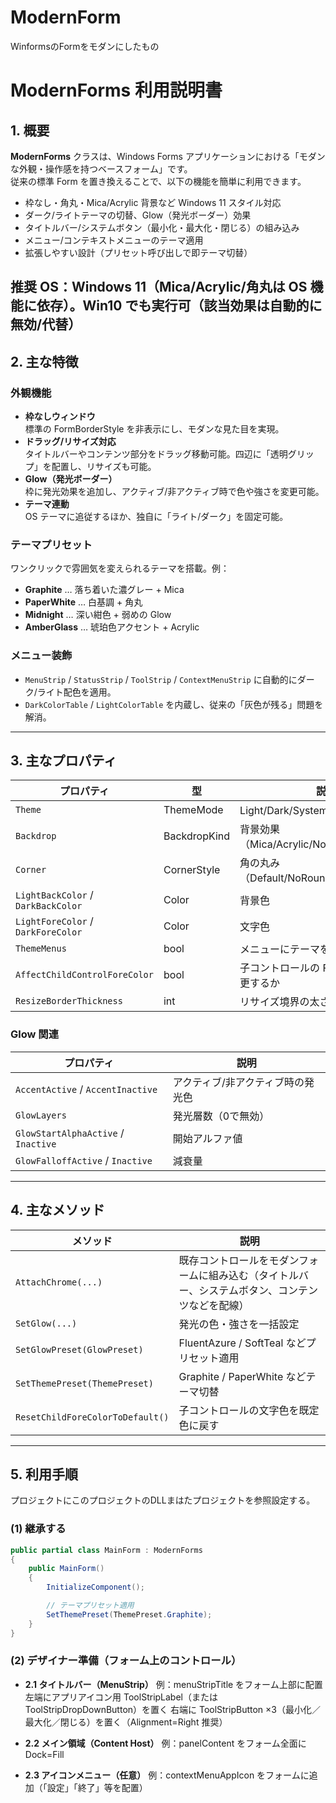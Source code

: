 # ModernForm
WinformsのFormをモダンにしたもの
# ModernForms 利用説明書

## 1. 概要
**ModernForms** クラスは、Windows Forms アプリケーションにおける「モダンな外観・操作感を持つベースフォーム」です。  
従来の標準 Form を置き換えることで、以下の機能を簡単に利用できます。

- 枠なし・角丸・Mica/Acrylic 背景など Windows 11 スタイル対応  
- ダーク/ライトテーマの切替、Glow（発光ボーダー）効果  
- タイトルバー/システムボタン（最小化・最大化・閉じる）の組み込み  
- メニュー/コンテキストメニューのテーマ適用  
- 拡張しやすい設計（プリセット呼び出しで即テーマ切替）  

推奨 OS：Windows 11（Mica/Acrylic/角丸は OS 機能に依存）。Win10 でも実行可（該当効果は自動的に無効/代替）
---

## 2. 主な特徴

### 外観機能
- **枠なしウィンドウ**  
  標準の FormBorderStyle を非表示にし、モダンな見た目を実現。
- **ドラッグ/リサイズ対応**  
  タイトルバーやコンテンツ部分をドラッグ移動可能。四辺に「透明グリップ」を配置し、リサイズも可能。
- **Glow（発光ボーダー）**  
  枠に発光効果を追加し、アクティブ/非アクティブ時で色や強さを変更可能。
- **テーマ連動**  
  OS テーマに追従するほか、独自に「ライト/ダーク」を固定可能。

### テーマプリセット
ワンクリックで雰囲気を変えられるテーマを搭載。例：
- **Graphite** … 落ち着いた濃グレー + Mica  
- **PaperWhite** … 白基調 + 角丸  
- **Midnight** … 深い紺色 + 弱めの Glow  
- **AmberGlass** … 琥珀色アクセント + Acrylic  

### メニュー装飾
- `MenuStrip` / `StatusStrip` / `ToolStrip` / `ContextMenuStrip` に自動的にダーク/ライト配色を適用。  
- `DarkColorTable` / `LightColorTable` を内蔵し、従来の「灰色が残る」問題を解消。

---

## 3. 主なプロパティ

| プロパティ | 型 | 説明 |
|------------|----|------|
| `Theme` | ThemeMode | Light/Dark/System を指定 |
| `Backdrop` | BackdropKind | 背景効果（Mica/Acrylic/None/Tabbed/Auto） |
| `Corner` | CornerStyle | 角の丸み（Default/NoRound/Round/Small） |
| `LightBackColor` / `DarkBackColor` | Color | 背景色 |
| `LightForeColor` / `DarkForeColor` | Color | 文字色 |
| `ThemeMenus` | bool | メニューにテーマを適用するか |
| `AffectChildControlForeColor` | bool | 子コントロールの ForeColor を強制変更するか |
| `ResizeBorderThickness` | int | リサイズ境界の太さ |

### Glow 関連
| プロパティ | 説明 |
|------------|------|
| `AccentActive` / `AccentInactive` | アクティブ/非アクティブ時の発光色 |
| `GlowLayers` | 発光層数（0で無効） |
| `GlowStartAlphaActive` / `Inactive` | 開始アルファ値 |
| `GlowFalloffActive` / `Inactive` | 減衰量 |

---

## 4. 主なメソッド

| メソッド | 説明 |
|----------|------|
| `AttachChrome(...)` | 既存コントロールをモダンフォームに組み込む（タイトルバー、システムボタン、コンテンツなどを配線） |
| `SetGlow(...)` | 発光の色・強さを一括設定 |
| `SetGlowPreset(GlowPreset)` | FluentAzure / SoftTeal などプリセット適用 |
| `SetThemePreset(ThemePreset)` | Graphite / PaperWhite などテーマ切替 |
| `ResetChildForeColorToDefault()` | 子コントロールの文字色を既定色に戻す |

---

## 5. 利用手順
プロジェクトにこのプロジェクトのDLLまはたプロジェクトを参照設定する。


### (1) 継承する
```csharp
public partial class MainForm : ModernForms
{
    public MainForm()
    {
        InitializeComponent();

        // テーマプリセット適用
        SetThemePreset(ThemePreset.Graphite);
    }
}
```


### (2) デザイナー準備（フォーム上のコントロール）
- **2.1 タイトルバー（MenuStrip）**
  例：menuStripTitle をフォーム上部に配置
  左端にアプリアイコン用 ToolStripLabel（または ToolStripDropDownButton）を置く
  右端に ToolStripButton ×3（最小化／最大化／閉じる）を置く（Alignment=Right 推奨）

- **2.2 メイン領域（Content Host）**
  例：panelContent をフォーム全面に Dock=Fill
- **2.3 アイコンメニュー（任意）**
  例：contextMenuAppIcon をフォームに追加（「設定」「終了」等を配置）




